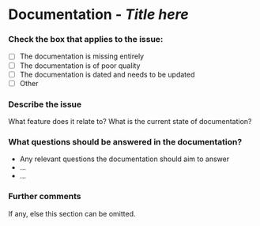 # Documentation - *Title here*

### Check the box that applies to the issue:
- [ ] The documentation is missing entirely
- [ ] The documentation is of poor quality
- [ ] The documentation is dated and needs to be updated
- [ ] Other

### Describe the issue
What feature does it relate to?
What is the current state of documentation?

### What questions should be answered in the documentation?
- Any relevant questions the documentation should aim to answer
- ...
- ...

### Further comments
If any, else this section can be omitted.
